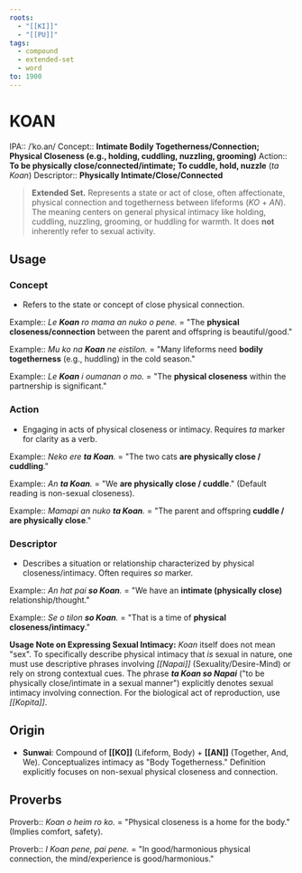 ```yaml
---
roots:
  - "[[KI]]"
  - "[[PU]]"
tags:
  - compound
  - extended-set
  - word
to: 1900
---
```


# KOAN

IPA::				/ˈko.an/
Concept::		**Intimate Bodily Togetherness/Connection; Physical Closeness (e.g., holding, cuddling, nuzzling, grooming)**
Action::		**To be physically close/connected/intimate; To cuddle, hold, nuzzle** (*ta Koan*)
Descriptor::	**Physically Intimate/Close/Connected**

> **Extended Set.** Represents a state or act of close, often affectionate, physical connection and togetherness between lifeforms (*KO* + *AN*). The meaning centers on general physical intimacy like holding, cuddling, nuzzling, grooming, or huddling for warmth. It does **not** inherently refer to sexual activity.

## Usage

### Concept
*   Refers to the state or concept of close physical connection.

Example::   *Le **Koan** ro mama an nuko o pene.* = "The **physical closeness/connection** between the parent and offspring is beautiful/good."

Example::   *Mu ko na **Koan** ne eistilon.* = "Many lifeforms need **bodily togetherness** (e.g., huddling) in the cold season."

Example::   *Le **Koan** i oumanan o mo.* = "The **physical closeness** within the partnership is significant."

### Action
*   Engaging in acts of physical closeness or intimacy. Requires *ta* marker for clarity as a verb.

Example::   *Neko ere **ta Koan**.* = "The two cats **are physically close / cuddling**."

Example::   *An **ta Koan**.* = "We **are physically close / cuddle**." (Default reading is non-sexual closeness).

Example::   *Mamapi an nuko **ta Koan**.* = "The parent and offspring **cuddle / are physically close**."

### Descriptor
*   Describes a situation or relationship characterized by physical closeness/intimacy. Often requires *so* marker.

Example::   *An hat pai **so Koan**.* = "We have an **intimate (physically close)** relationship/thought."

Example::   *Se o tilon **so Koan**.* = "That is a time of **physical closeness/intimacy**."

**Usage Note on Expressing Sexual Intimacy:**
*Koan* itself does not mean "sex". To specifically describe physical intimacy that *is* sexual in nature, one must use descriptive phrases involving *[[Napai]]* (Sexuality/Desire-Mind) or rely on strong contextual cues. The phrase ***ta Koan so Napai*** ("to be physically close/intimate in a sexual manner") explicitly denotes sexual intimacy involving connection. For the biological act of reproduction, use *[[Kopita]]*.

## Origin

*   **Sunwai**: Compound of **[[KO]]** (Lifeform, Body) + **[[AN]]** (Together, And, We). Conceptualizes intimacy as "Body Togetherness." Definition explicitly focuses on non-sexual physical closeness and connection.

## Proverbs

Proverb:: *Koan o heim ro ko.* = "Physical closeness is a home for the body." (Implies comfort, safety).

Proverb:: *I Koan pene, pai pene.* = "In good/harmonious physical connection, the mind/experience is good/harmonious."
